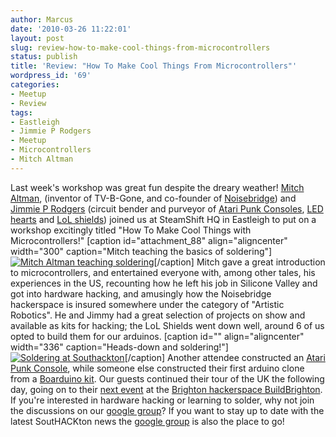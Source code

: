 ```yaml
---
author: Marcus
date: '2010-03-26 11:22:01'
layout: post
slug: review-how-to-make-cool-things-from-microcontrollers
status: publish
title: 'Review: "How To Make Cool Things From Microcontrollers"'
wordpress_id: '69'
categories:
- Meetup
- Review
tags:
- Eastleigh
- Jimmie P Rodgers
- Meetup
- Microcontrollers
- Mitch Altman
---
```


Last week's workshop was great fun despite the dreary weather! [Mitch
Altman](http://en.wikipedia.org/wiki/Mitch_Altman "Mitch Altman on Wikipedia"),
(inventor of TV-B-Gone, and co-founder of
[Noisebridge](https://www.noisebridge.net/wiki/Noisebridge "Noisebridge  hackerspace"))
and [Jimmie P Rodgers](http://jimmieprodgers.com/) (circuit bender and
purveyor of [Atari Punk Consoles](http://jimmieprodgers.com/kits/apc/),
[LED hearts](http://jimmieprodgers.com/kits/openheart/) and [LoL
shields](http://jimmieprodgers.com/kits/lolshield/)) joined us at
SteamShift HQ in Eastleigh to put on a workshop excitingly titled "How
To Make Cool Things with Microcontrollers!" [caption id="attachment\_88"
align="aligncenter" width="300" caption="Mitch teaching the basics of
soldering"][![Mitch Altman teaching
soldering](http://theuncommon.co.uk/hackspace/wp-content/uploads/2010/03/photo-300x225.jpg "Mitch Altman teaching soldering")](http://theuncommon.co.uk/hackspace/wp-content/uploads/2010/03/photo.jpg)[/caption]
Mitch gave a great introduction to microcontrollers, and entertained
everyone with, among other tales, his experiences in the US, recounting
how he left his job in Silicone Valley and got into hardware hacking,
and amusingly how the Noisebridge hackerspace is insured somewhere under
the category of "Artistic Robotics". He and Jimmy had a great selection
of projects on show and available as kits for hacking; the LoL Shields
went down well, around 6 of us opted to build them for our arduinos.
[caption id="" align="aligncenter" width="336" caption="Heads-down and
soldering!"][![Soldering at
Southackton](http://img705.yfrog.com/img705/3484/2t9.jpg "Soldering at Southackton")](http://img705.yfrog.com/i/2t9.jpg/)[/caption]
Another attendee constructed an [Atari Punk
Console](http://en.wikipedia.org/wiki/Atari_Punk_Console), while someone
else constructed their first arduino clone from a [Boarduino
kit](http://www.ladyada.net/make/boarduino/). Our guests continued their
tour of the UK the following day, going on to their [next
event](http://buildbrighton.eventwax.com/elecrtonics-workshop-with-mitch-altman)
at the [Brighton hackerspace
BuildBrighton](http://www.buildbrighton.com/). If you're interested in
hardware hacking or learning to solder, why not join the discussions on
our [google group](http://groups.google.com/group/southackton/)? If you
want to stay up to date with the latest SoutHACKton news the [google
group](http://groups.google.com/group/southackton/) is also the place to
go!
